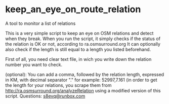 # keep_an_eye_on_route_relation
A tool to monitor a list of relations

This is a very simple script to keep an eye on OSM relations and detect when they break.
When you run the script, it simply checks if the status of the relation is OK or not, according to ra.osmsurround.org
It can optionally also check if the length is still equal to a length you listed beforehand.

First of all, you need clear text file, in wich you write down the relation number you want to check.

(optional):   You can add a comma, followed by the relation length, expressed in KM, with decimal separator "."
              for example: 52997,7.161
              (in order to get the length for your relations, you scrape them from  http://ra.osmsurround.org/analyzeRelation using a modified version of this script.
Questions: s8evq@runbox.com
